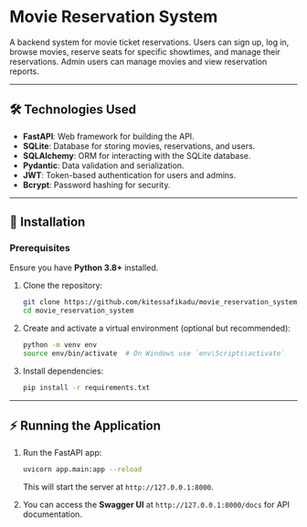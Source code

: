 # Movie Reservation System

A backend system for movie ticket reservations. Users can sign up, log in, browse movies, reserve seats for specific showtimes, and manage their reservations. Admin users can manage movies and view reservation reports.

---

## 🛠️ **Technologies Used**

- **FastAPI**: Web framework for building the API.
- **SQLite**: Database for storing movies, reservations, and users.
- **SQLAlchemy**: ORM for interacting with the SQLite database.
- **Pydantic**: Data validation and serialization.
- **JWT**: Token-based authentication for users and admins.
- **Bcrypt**: Password hashing for security.

---

## 🚀 **Installation**

### Prerequisites

Ensure you have **Python 3.8+** installed.

1. Clone the repository:

   ```bash
   git clone https://github.com/kitessafikadu/movie_reservation_system.git
   cd movie_reservation_system
   ```

2. Create and activate a virtual environment (optional but recommended):

   ```bash
   python -m venv env
   source env/bin/activate  # On Windows use `env\Scripts\activate`
   ```

3. Install dependencies:
   ```bash
   pip install -r requirements.txt
   ```

---

## ⚡ **Running the Application**

1. Run the FastAPI app:

   ```bash
   uvicorn app.main:app --reload
   ```

   This will start the server at `http://127.0.0.1:8000`.

2. You can access the **Swagger UI** at `http://127.0.0.1:8000/docs` for API documentation.
